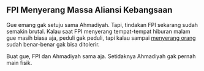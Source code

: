 ## FPI Menyerang Massa Aliansi Kebangsaan

Gue emang gak setuju sama Ahmadiyah. Tapi, tindakan FPI sekarang sudah semakin brutal. Kalau saat FPI menyerang tempat-tempat hiburan malam gue masih biasa aja, peduli gak peduli, tapi kalau sampai [menyerang orang](http://www.liputan6.com/ibukota/?id=160208) sudah benar-benar gak bisa ditolerir.

Buat gue, FPI dan Ahmadiyah sama aja. Setidaknya Ahmadiyah gak pernah main fisik.

<!-- {"time": "2008-06-01 08:13:34", "title": "FPI Menyerang Massa Aliansi Kebangsaan"} -->

